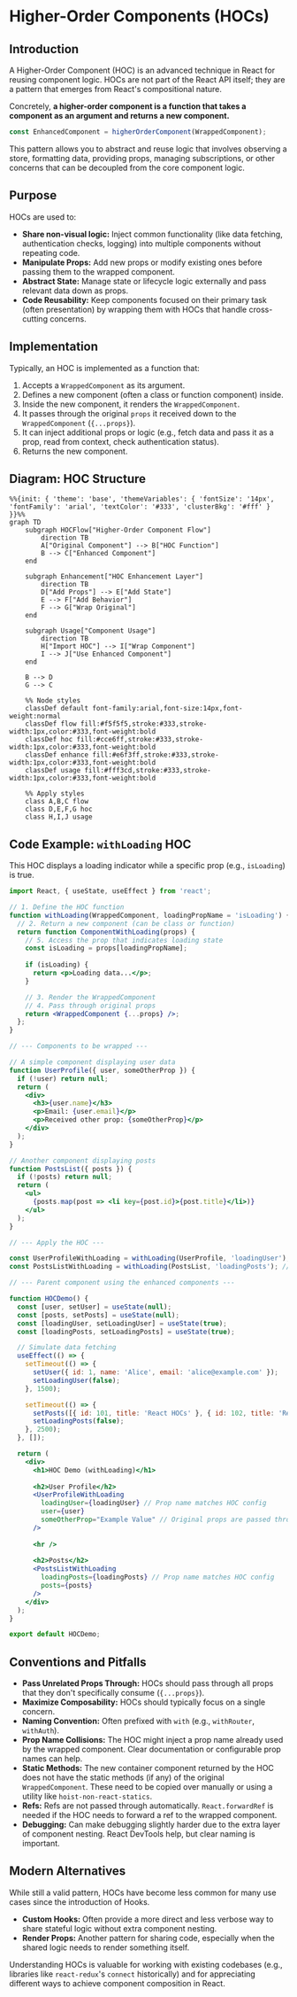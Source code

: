 # Higher-Order Components (HOCs)

## Introduction

A Higher-Order Component (HOC) is an advanced technique in React for reusing component logic. HOCs are not part of the React API itself; they are a pattern that emerges from React's compositional nature.

Concretely, **a higher-order component is a function that takes a component as an argument and returns a new component.**

```javascript
const EnhancedComponent = higherOrderComponent(WrappedComponent);
```

This pattern allows you to abstract and reuse logic that involves observing a store, formatting data, providing props, managing subscriptions, or other concerns that can be decoupled from the core component logic.

## Purpose

HOCs are used to:
- **Share non-visual logic:** Inject common functionality (like data fetching, authentication checks, logging) into multiple components without repeating code.
- **Manipulate Props:** Add new props or modify existing ones before passing them to the wrapped component.
- **Abstract State:** Manage state or lifecycle logic externally and pass relevant data down as props.
- **Code Reusability:** Keep components focused on their primary task (often presentation) by wrapping them with HOCs that handle cross-cutting concerns.

## Implementation

Typically, an HOC is implemented as a function that:
1.  Accepts a `WrappedComponent` as its argument.
2.  Defines a new component (often a class or function component) inside.
3.  Inside the new component, it renders the `WrappedComponent`.
4.  It passes through the original `props` it received down to the `WrappedComponent` (`{...props}`).
5.  It can inject additional props or logic (e.g., fetch data and pass it as a prop, read from context, check authentication status).
6.  Returns the new component.

## Diagram: HOC Structure

```mermaid
%%{init: { 'theme': 'base', 'themeVariables': { 'fontSize': '14px', 'fontFamily': 'arial', 'textColor': '#333', 'clusterBkg': '#fff' } }}%%
graph TD
    subgraph HOCFlow["Higher-Order Component Flow"]
        direction TB
        A["Original Component"] --> B["HOC Function"]
        B --> C["Enhanced Component"]
    end

    subgraph Enhancement["HOC Enhancement Layer"]
        direction TB
        D["Add Props"] --> E["Add State"]
        E --> F["Add Behavior"]
        F --> G["Wrap Original"]
    end

    subgraph Usage["Component Usage"]
        direction TB
        H["Import HOC"] --> I["Wrap Component"]
        I --> J["Use Enhanced Component"]
    end

    B --> D
    G --> C

    %% Node styles
    classDef default font-family:arial,font-size:14px,font-weight:normal
    classDef flow fill:#f5f5f5,stroke:#333,stroke-width:1px,color:#333,font-weight:bold
    classDef hoc fill:#cce6ff,stroke:#333,stroke-width:1px,color:#333,font-weight:bold
    classDef enhance fill:#e6f3ff,stroke:#333,stroke-width:1px,color:#333,font-weight:bold
    classDef usage fill:#fff3cd,stroke:#333,stroke-width:1px,color:#333,font-weight:bold

    %% Apply styles
    class A,B,C flow
    class D,E,F,G hoc
    class H,I,J usage
```

## Code Example: `withLoading` HOC

This HOC displays a loading indicator while a specific prop (e.g., `isLoading`) is true.

```jsx
import React, { useState, useEffect } from 'react';

// 1. Define the HOC function
function withLoading(WrappedComponent, loadingPropName = 'isLoading') {
  // 2. Return a new component (can be class or function)
  return function ComponentWithLoading(props) {
    // 5. Access the prop that indicates loading state
    const isLoading = props[loadingPropName];
    
    if (isLoading) {
      return <p>Loading data...</p>;
    }

    // 3. Render the WrappedComponent
    // 4. Pass through original props
    return <WrappedComponent {...props} />;
  };
}

// --- Components to be wrapped ---

// A simple component displaying user data
function UserProfile({ user, someOtherProp }) {
  if (!user) return null;
  return (
    <div>
      <h3>{user.name}</h3>
      <p>Email: {user.email}</p>
      <p>Received other prop: {someOtherProp}</p>
    </div>
  );
}

// Another component displaying posts
function PostsList({ posts }) {
  if (!posts) return null;
  return (
    <ul>
      {posts.map(post => <li key={post.id}>{post.title}</li>)}
    </ul>
  );
}

// --- Apply the HOC --- 

const UserProfileWithLoading = withLoading(UserProfile, 'loadingUser'); // Use custom prop name
const PostsListWithLoading = withLoading(PostsList, 'loadingPosts'); // Use custom prop name

// --- Parent component using the enhanced components ---

function HOCDemo() {
  const [user, setUser] = useState(null);
  const [posts, setPosts] = useState(null);
  const [loadingUser, setLoadingUser] = useState(true);
  const [loadingPosts, setLoadingPosts] = useState(true);

  // Simulate data fetching
  useEffect(() => {
    setTimeout(() => {
      setUser({ id: 1, name: 'Alice', email: 'alice@example.com' });
      setLoadingUser(false);
    }, 1500);

    setTimeout(() => {
      setPosts([{ id: 101, title: 'React HOCs' }, { id: 102, title: 'React Hooks' }]);
      setLoadingPosts(false);
    }, 2500);
  }, []);

  return (
    <div>
      <h1>HOC Demo (withLoading)</h1>
      
      <h2>User Profile</h2>
      <UserProfileWithLoading 
        loadingUser={loadingUser} // Prop name matches HOC config
        user={user} 
        someOtherProp="Example Value" // Original props are passed through
      />
      
      <hr />
      
      <h2>Posts</h2>
      <PostsListWithLoading 
        loadingPosts={loadingPosts} // Prop name matches HOC config
        posts={posts} 
      />
    </div>
  );
}

export default HOCDemo;
```

## Conventions and Pitfalls

- **Pass Unrelated Props Through:** HOCs should pass through all props that they don't specifically consume (`{...props}`).
- **Maximize Composability:** HOCs should typically focus on a single concern.
- **Naming Convention:** Often prefixed with `with` (e.g., `withRouter`, `withAuth`).
- **Prop Name Collisions:** The HOC might inject a prop name already used by the wrapped component. Clear documentation or configurable prop names can help.
- **Static Methods:** The new container component returned by the HOC does not have the static methods (if any) of the original `WrappedComponent`. These need to be copied over manually or using a utility like `hoist-non-react-statics`.
- **Refs:** Refs are not passed through automatically. `React.forwardRef` is needed if the HOC needs to forward a ref to the wrapped component.
- **Debugging:** Can make debugging slightly harder due to the extra layer of component nesting. React DevTools help, but clear naming is important.

## Modern Alternatives

While still a valid pattern, HOCs have become less common for many use cases since the introduction of Hooks.
- **Custom Hooks:** Often provide a more direct and less verbose way to share stateful logic without extra component nesting.
- **Render Props:** Another pattern for sharing code, especially when the shared logic needs to render something itself.

Understanding HOCs is valuable for working with existing codebases (e.g., libraries like `react-redux`'s `connect` historically) and for appreciating different ways to achieve component composition in React. 